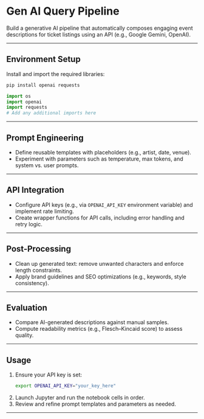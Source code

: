 # Gen AI Query Pipeline

Build a generative AI pipeline that automatically composes engaging event descriptions for ticket listings using an API (e.g., Google Gemini, OpenAI).

---

## Environment Setup

Install and import the required libraries:

```bash
pip install openai requests
```

```python
import os
import openai
import requests
# Add any additional imports here
```

---

## Prompt Engineering

- Define reusable templates with placeholders (e.g., artist, date, venue).
- Experiment with parameters such as temperature, max tokens, and system vs. user prompts.

---

## API Integration

- Configure API keys (e.g., via `OPENAI_API_KEY` environment variable) and implement rate limiting.
- Create wrapper functions for API calls, including error handling and retry logic.

---

## Post-Processing

- Clean up generated text: remove unwanted characters and enforce length constraints.
- Apply brand guidelines and SEO optimizations (e.g., keywords, style consistency).

---

## Evaluation

- Compare AI-generated descriptions against manual samples.
- Compute readability metrics (e.g., Flesch–Kincaid score) to assess quality.

---

## Usage

1. Ensure your API key is set:
   ```bash
   export OPENAI_API_KEY="your_key_here"
   ```
2. Launch Jupyter and run the notebook cells in order.
3. Review and refine prompt templates and parameters as needed.

---
